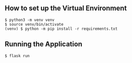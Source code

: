 ## How to set up the Virtual Environment
```
$ python3 -m venv venv
$ source venv/bin/activate
(venv) $ python -m pip install -r requirements.txt
```

## Running the Application
```
$ flask run
```